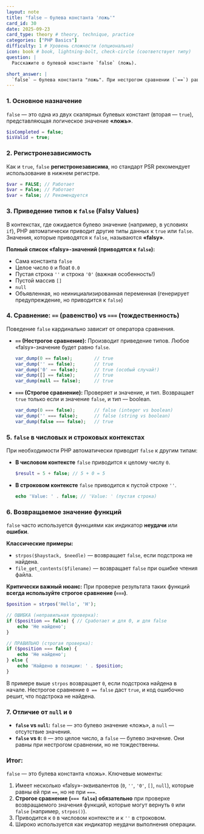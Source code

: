```yaml
---
layout: note
title: "false — булева константа 'ложь'"
card_id: 30
date: 2025-09-23
card_type: theory # theory, technique, practice
categories: ["PHP Basics"]
difficulty: 1 # Уровень сложности (опционально)
icon: book # book, lightning-bolt, check-circle (соответствует типу)
question: |
  Расскажите о булевой константе `false` (ложь).

short_answer: |
  `false` — булева константа "ложь". При нестрогом сравнении (`==`) равна нулю, пустой строке, `null`, пустому массиву и строке `'0'`. При строгом (`===`) — только сама себе. Критически важно использовать `===` при проверке возврата функций вроде `strpos()`.
---
```

### 1. Основное назначение

`false` — это одна из двух скалярных булевых констант (вторая — `true`), представляющая логическое значение **«ложь»**.

```php
$isCompleted = false;
$isValid = true;
```

### 2. Регистронезависимость

Как и `true`, `false` **регистронезависима**, но стандарт PSR рекомендует использование в нижнем регистре.

```php
$var = FALSE; // Работает
$var = False; // Работает
$var = false; // Рекомендуется
```

### 3. Приведение типов к `false` (Falsy Values)

В контекстах, где ожидается булево значение (например, в условиях `if`), PHP автоматически приводит другие типы данных к `true` или `false`. Значения, которые приводятся к `false`, называются **«falsy»**.

**Полный список «falsy»-значений (приводятся к `false`):**
*   Сама константа `false`
*   Целое число `0` и float `0.0`
*   Пустая строка `''` и строка `'0'` (важная особенность!)
*   Пустой массив `[]`
*   `null`
*   Объявленная, но неинициализированная переменная (генерирует предупреждение, но приводится к `false`)

### 4. Сравнение: `==` (равенство) vs `===` (тождественность)

Поведение `false` кардинально зависит от оператора сравнения.

*   **`==` (Нестрогое сравнение):** Производит приведение типов. Любое «falsy»-значение будет равно `false`.
    ```php
    var_dump(0 == false);        // true
    var_dump('' == false);       // true
    var_dump('0' == false);      // true (особый случай!)
    var_dump([] == false);       // true
    var_dump(null == false);     // true
    ```

*   **`===` (Строгое сравнение):** Проверяет и значение, и тип. Возвращает `true` только если и значение `false`, и тип — boolean.
    ```php
    var_dump(0 === false);       // false (integer vs boolean)
    var_dump('' === false);      // false (string vs boolean)
    var_dump(false === false);   // true
    ```

### 5. `false` в числовых и строковых контекстах

При необходимости PHP автоматически приводит `false` к другим типам:

*   **В числовом контексте** `false` приводится к целому числу `0`.
    ```php
    $result = 5 + false; // 5 + 0 = 5
    ```

*   **В строковом контексте** `false` приводится к пустой строке `''`.
    ```php
    echo 'Value: ' . false; // 'Value: ' (пустая строка)
    ```

### 6. Возвращаемое значение функций

`false` часто используется функциями как индикатор **неудачи** или **ошибки**.

**Классические примеры:**
*   `strpos($haystack, $needle)` — возвращает `false`, если подстрока не найдена.
*   `file_get_contents($filename)` — возвращает `false` при ошибке чтения файла.

**Критически важный нюанс:** При проверке результата таких функций **всегда используйте строгое сравнение (`===`)**.

```php
$position = strpos('Hello', 'H');

// ОШИБКА (неправильная проверка):
if ($position == false) { // Сработает и для 0, и для false
    echo 'Не найдено';
}

// ПРАВИЛЬНО (строгая проверка):
if ($position === false) {
    echo 'Не найдено';
} else {
    echo 'Найдено в позиции: ' . $position;
}
```
В примере выше `strpos` возвращает `0`, если подстрока найдена в начале. Нестрогое сравнение `0 == false` даст `true`, и код ошибочно решит, что подстрока не найдена.

### 7. Отличие от `null` и `0`

*   **`false` vs `null`:** `false` — это булево значение «ложь», а `null` — отсутствие значения.
*   **`false` vs `0`:** `0` — это целое число, а `false` — булево значение. Они равны при нестрогом сравнении, но не тождественны.

### Итог:

`false` — это булева константа «ложь». Ключевые моменты:
1.  Имеет несколько «falsy»-эквивалентов (`0`, `''`, `'0'`, `[]`, `null`), которые равны ей при `==`, но не при `===`.
2.  **Строгое сравнение (`=== false`) обязательно** при проверке возвращаемого значения функций, которые могут вернуть `0` или `false` (например, `strpos()`).
3.  Приводится к `0` в числовом контексте и к `''` в строковом.
4.  Широко используется как индикатор неудачи выполнения операции.
